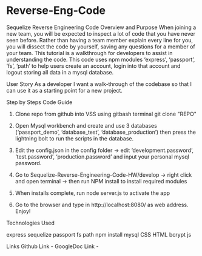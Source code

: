 # Reverse-Eng-Code


Sequelize Reverse Engineering Code
Overview and Purpose
When joining a new team, you will be expected to inspect a lot of code that you have never seen before. Rather than having a team member explain every line for you, you will dissect the code by yourself, saving any questions for a member of your team.
This tutorial is a walkthrough for developers to assist in understanding the code.
This code uses npm modules ‘express’, ‘passport’, ‘fs’, ‘path’ to help users create an account, login into that account and logout storing all data in a mysql database.


User Story
As a developer I want a walk-through of the codebase so that I can use it as a starting point for a new project.


Step by Steps Code Guide

1. Clone repo from github into VSS using gitbash terminal git clone "REPO"

2. Open Mysql workbench and create and use 3 databases (‘passport_demo’, ‘database_test’, ‘database_production’) then press the lightning bolt to run the scripts in the database.

3. Edit the config.json in the config folder → edit ‘development.password’, ‘test.password’, ‘production.password’ and input your personal mysql password.

4. Go to Sequelize-Reverse-Engineering-Code-HW/develop → right click and open terminal → then run NPM install to install required modules

5. When installs complete, run node server.js to activate the app

6. Go to the browser and type in http://localhost:8080/ as web address. Enjoy!


Technologies Used

express
sequelize
passport
fs
path
npm install
mysql
CSS
HTML
bcrypt js

Links
Github Link - 
GoogleDoc Link - 
